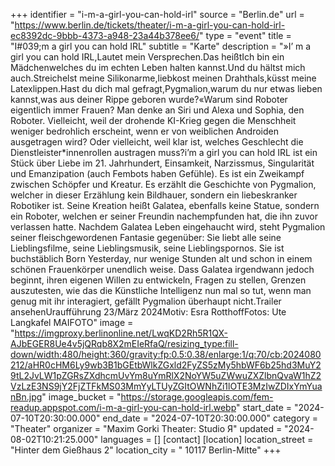 +++
identifier = "i-m-a-girl-you-can-hold-irl"
source = "Berlin.de"
url = "https://www.berlin.de/tickets/theater/i-m-a-girl-you-can-hold-irl-ec8392dc-9bbb-4373-a948-23a44b378ee6/"
type = "event"
title = "I#039;m a girl you can hold IRL"
subtitle = "Karte"
description = "»I’ m a girl you can hold IRL,Lautet mein Versprechen.Das heißtIch bin ein Mädchenwelches du im echten Leben halten kannst.Und du hältst mich auch.Streichelst meine Silikonarme,liebkost meinen Drahthals,küsst meine Latexlippen.Hast du dich mal gefragt,Pygmalion,warum du nur etwas lieben kannst,was aus deiner Rippe geboren wurde?«Warum sind Roboter eigentlich immer Frauen? Man denke an Siri und Alexa und Sophia, den Roboter. Vielleicht, weil der drohende KI-Krieg gegen die Menschheit weniger bedrohlich erscheint, wenn er von weiblichen Androiden ausgetragen wird? Oder vielleicht, weil klar ist, welches Geschlecht die Dienstleister*innenrollen austragen muss?i’m a girl you can hold IRL ist ein Stück über Liebe im 21. Jahrhundert, Einsamkeit, Narzissmus, Singularität und Emanzipation (auch Fembots haben Gefühle). Es ist ein Zweikampf zwischen Schöpfer und Kreatur. Es erzählt die Geschichte von Pygmalion, welcher in dieser Erzählung kein Bildhauer, sondern ein liebeskranker Robotiker ist. Seine Kreation heißt Galatea, ebenfalls keine Statue, sondern ein Roboter, welchen er seiner Freundin nachempfunden hat, die ihn zuvor verlassen hatte. Nachdem Galatea Leben eingehaucht wird, steht Pygmalion seiner fleischgewordenen Fantasie gegenüber: Sie liebt alle seine Lieblingsfilme, seine Lieblingsmusik, seine Lieblingspornos. Sie ist buchstäblich Born Yesterday, nur wenige Stunden alt und schon in einem schönen Frauenkörper unendlich weise. Dass Galatea irgendwann jedoch beginnt, ihren eigenen Willen zu entwickeln, Fragen zu stellen, Grenzen auszutesten, wie das die Künstliche Intelligenz nun mal so tut, wenn man genug mit ihr interagiert, gefällt Pygmalion überhaupt nicht.Trailer ansehenUraufführung 23/März 2024Motiv: Esra RotthoffFotos: Ute Langkafel MAIFOTO"
image = "https://imgproxy.berlinonline.net/LwqKD2Rh5R1QX-AJbEGER8Ue4v5jQRqb8X2mEIeRfaQ/resizing_type:fill-down/width:480/height:360/gravity:fp:0.5:0.38/enlarge:1/q:70/cb:2024080212/aHR0cHM6Ly9wb3B1bGEtbWlkZGxld2FyZS5zMy5hbWF6b25hd3MuY29tL2JvLW1pZGRsZXdhcmUvYm8uYmRlX2NoYW5uZWwuZXZlbnQvaW1hZ2VzLzE3NS9jY2FjZTFkMS03MmYyLTUyZGItOWNhZi1lOTE3MzIwZDIxYmYuanBn.jpg"
image_bucket = "https://storage.googleapis.com/fem-readup.appspot.com/i-m-a-girl-you-can-hold-irl.webp"
start_date = "2024-07-10T20:30:00.000"
end_date = "2024-07-10T20:30:00.000"
category = "Theater"
organizer = "Maxim Gorki Theater: Studio Я"
updated = "2024-08-02T10:21:25.000"
languages = []
[contact]
[location]
location_street = "Hinter dem Gießhaus 2"
location_city = " 10117 Berlin-Mitte"
+++